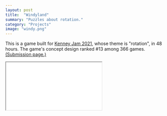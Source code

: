 ```yaml
---
layout: post
title:  "Windyland"
summary: "Puzzles about rotation."
category: "Projects"
image: "windy.png"
---
```


This is a game built for [Kenney Jam 2021](https://itch.io/jam/kenney-jam-2021), whose theme is "rotation", in 48 hours. The game's concept design ranked #13 among 366 games. [(Submission page.)](https://itch.io/jam/kenney-jam-2021/rate/1167961)

<div class="aspect-ratio" style="
  display: absolute;
  width: 960px;
  height: 600px;
  padding: 0;
"><iframe src="{{ site.url }}/games/windy/index.html"/></div>